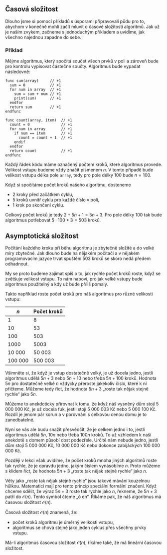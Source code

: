 ## Časová složitost

Dlouho jsme si pomocí příkladů s úsporami připravovali půdu pro to, abychom v konečně mohli začít mluvit o časové složitosti algoritmů. Jak už je naším zvykem, začneme s jednoduchým příkladem a uvidíme, jak všechno najednou zapadne do sebe.

### Příklad

Mějme algoritmus, který spočítá součet všech prvků v poli a zároveň bude pro kontrolu vypisovat částečné součty. Algoritmus bude vypadat následovně:

```
func sum(array)     // +1
  sum = 0           // +1
  for num in array  // +1
    sum = sum + num // +1
    print(sum)      // +1
  endfor
  return sum        // +1
endfunc
```




```
func count(array, item)  // +1
  count = 0              // +1
  for num in array       // +1
    if num == item       // +1
      count = count + 1  // +1
    endif
  endfor
  return count           // +1
endfunc
```

Každý řádek kódu máme označený počtem kroků, které algoritmus provede. Velikost vstupu budeme vždy značit písmenem $n$. V tomto případě bude velikost vstupu délka pole `array`, tedy pro pole délky 100 bude $n = 100$.

Když si spočítáme počet kroků našeho algoritmu, dosteneme

- 2 kroky před začátkem cyklu,
- 5 kroků uvnitř cyklu pro každé číslo v poli,
- 1 krok po skončení cyklu.

Celkový počet kroků je tedy $2 + 5n + 1 = 5n + 3$. Pro pole délky 100 tak bude algoritmus potřebovat $5 \cdot 100 + 3 = 503$ kroků.

## Asymptotická složitost

Počítání každého kroku při běhu algoritmu je zbytečně složité a do velké míry zbytečné. Jak dlouho bude na nějakém počítači a v nějakém programovacím jazyce trvat spuštění 503 kroků se skoro nedá předem odhadnout.

My se proto budeme zajímat spíš o to, jak rychle počet kroků roste, když se zvětšuje velikost vstupu. To nám napoví, pro jak velké vstupy bude algoritmus použitelný a kdy už bude příliš pomalý.

Takto například roste počet kroků pro náš algoritmus pro různé velikosti vstupu:

| $n$     | Počet kroků |
| ------- | ----------- |
| 1       | 8           |
| 10      | 53          |
| 100     | 503         |
| 1000    | 5003        |
| 10 000  | 50 003      |
| 100 000 | 500 003     |

Všimněte si, že když je vstup dostatečně velký, je už docela jedno, jestli algoritmus udělá $5n + 3$ nebo $5n + 10$ nebo třeba $5n + 100$ kroků. Hodnota $5n$ pro dostatečně velké $n$ vždycky přeroste jakékoliv číslo, které k ní přičteme. Můžeme tedy říct, že hodnota $5n + 3$ „roste tak nějak stejně rychle“ jako $5n$.

Můžeme to anekdoticky přirovnat k tomu, že když náš vysněný dům stojí 5 000 000 Kč, je už docela fuk, jestli stojí 5 000 003 Kč nebo 5 000 100 Kč. Rozdíl je jenom pár korun a v porovnání s celkovou cenou domu je to zanedbatelné.

Nyní se vás ale budu snažit přesvědčit, že je celkem jedno i to, jestli algoritmus udělá $5n$, $10n$ nebo třeba $100n$ kroků. To už vzhledem k naší anekdotě s domem působí dost podezřele. Určitě nám nebude jedno, jestli dům stojí 5 000 000 Kč, 10 000 000 Kč nebo dokonce zabijáckých 100 000 000 Kč.

Později v lekci však uvidíme, že počet kroků mnoha jiných algoritmů roste tak rychle, že je opravdu jedno, jakým číslem vynásobíme $n$. Proto můžeme s klidem říct, že hodnota $5n + 3$ „roste tak nějak stejně rychle“ jako $n$.

Věty jako „roste tak nějak stejně rychle“ jsou takové mávání kouzelnou hůlkou. Matematici mají pro tento princip speciální formální značení. Když chceme sdělit, že výraz $5n + 3$ roste tak rychle jako $n$, řekneme, že $5n + 3$ patří do $\mathcal{O}(n)$. Tento symbol čteme „ó en“. Říkáme pak, že náš algoritmus má časovou složitost $\mathcal{O}(n)$.

Časová složitost $\mathcal{O}(n)$ znamená, že:

- počet kroků algoritmu je úměrný velikosti vstupu,
- algoritmus se chová stejně jako jeden cyklus přes všechny prvky vstupu.

Má-li algoritmus časovou složitost $\mathcal{O}(n)$, říkáme také, že má lineární časovou složitost.
